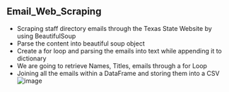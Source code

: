 ## Email_Web_Scraping
-	Scraping staff directory emails through the Texas State Website by using BeautifulSoup
-	Parse the content into beautiful soup object 
-	Create a for loop and parsing the emails into text while appending it to dictionary
-	We are going to retrieve Names, Titles, emails through a for Loop
-	Joining all the emails within a DataFrame and storing them into a CSV 
![image](https://user-images.githubusercontent.com/107284291/208976364-b65146e9-4736-4a13-9b68-1845e519edff.png)
